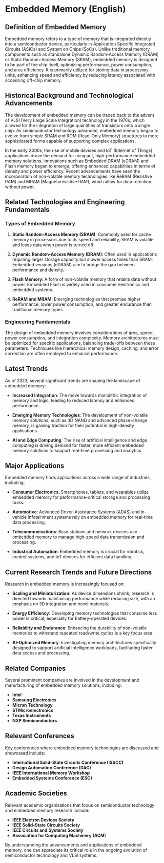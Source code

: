 # Embedded Memory (English)

## Definition of Embedded Memory

Embedded memory refers to a type of memory that is integrated directly into a semiconductor device, particularly in Application Specific Integrated Circuits (ASICs) and System on Chips (SoCs). Unlike traditional memory components such as standalone Dynamic Random-Access Memory (DRAM) or Static Random-Access Memory (SRAM), embedded memory is designed to be part of the chip itself, optimizing performance, power consumption, and area efficiency. It is primarily utilized for storing data in processing units, enhancing speed and efficiency by reducing latency associated with accessing off-chip memory.

## Historical Background and Technological Advancements

The development of embedded memory can be traced back to the advent of VLSI (Very Large Scale Integration) technology in the 1970s, which allowed for the integration of large quantities of transistors onto a single chip. As semiconductor technology advanced, embedded memory began to evolve from simple SRAM and ROM (Read-Only Memory) structures to more sophisticated forms capable of supporting complex applications.

In the early 2000s, the rise of mobile devices and IoT (Internet of Things) applications drove the demand for compact, high-performance embedded memory solutions. Innovations such as Embedded DRAM (eDRAM) and Flash memory began to emerge, offering enhanced capabilities in terms of density and power efficiency. Recent advancements have seen the incorporation of non-volatile memory technologies like ReRAM (Resistive RAM) and MRAM (Magnetoresistive RAM), which allow for data retention without power.

## Related Technologies and Engineering Fundamentals

### Types of Embedded Memory

1. **Static Random-Access Memory (SRAM)**: Commonly used for cache memory in processors due to its speed and reliability, SRAM is volatile and loses data when power is turned off.
   
2. **Dynamic Random-Access Memory (DRAM)**: Often used in applications requiring larger storage capacity but slower access times than SRAM. Embedded versions (eDRAM) aim to bridge the gap between performance and density.

3. **Flash Memory**: A form of non-volatile memory that retains data without power. Embedded Flash is widely used in consumer electronics and embedded systems.

4. **ReRAM and MRAM**: Emerging technologies that promise higher performance, lower power consumption, and greater endurance than traditional memory types.

### Engineering Fundamentals

The design of embedded memory involves considerations of area, speed, power consumption, and integration complexity. Memory architectures must be optimized for specific applications, balancing trade-offs between these parameters. Techniques like hierarchical memory design, caching, and error correction are often employed to enhance performance.

## Latest Trends

As of 2023, several significant trends are shaping the landscape of embedded memory:

- **Increased Integration**: The move towards monolithic integration of memory and logic, leading to reduced latency and enhanced performance.
  
- **Emerging Memory Technologies**: The development of non-volatile memory solutions, such as 3D NAND and advanced phase-change memory, is gaining traction for their potential in high-density applications.

- **AI and Edge Computing**: The rise of artificial intelligence and edge computing is driving demand for faster, more efficient embedded memory solutions to support real-time processing and analytics.

## Major Applications

Embedded memory finds applications across a wide range of industries, including:

- **Consumer Electronics**: Smartphones, tablets, and wearables utilize embedded memory for performance-critical storage and processing tasks.

- **Automotive**: Advanced Driver-Assistance Systems (ADAS) and in-vehicle infotainment systems rely on embedded memory for real-time data processing.

- **Telecommunications**: Base stations and network devices use embedded memory to manage high-speed data transmission and processing.

- **Industrial Automation**: Embedded memory is crucial for robotics, control systems, and IoT devices for efficient data handling.

## Current Research Trends and Future Directions

Research in embedded memory is increasingly focused on:

- **Scaling and Miniaturization**: As device dimensions shrink, research is directed towards maintaining performance while reducing size, with an emphasis on 3D integration and novel materials.

- **Energy Efficiency**: Developing memory technologies that consume less power is critical, especially for battery-operated devices.

- **Reliability and Endurance**: Enhancing the durability of non-volatile memories to withstand repeated read/write cycles is a key focus area.

- **AI-Optimized Memory**: Investigating memory architectures specifically designed to support artificial intelligence workloads, facilitating faster data access and processing.

## Related Companies

Several prominent companies are involved in the development and manufacturing of embedded memory solutions, including:

- **Intel**
- **Samsung Electronics**
- **Micron Technology**
- **STMicroelectronics**
- **Texas Instruments**
- **NXP Semiconductors**

## Relevant Conferences

Key conferences where embedded memory technologies are discussed and showcased include:

- **International Solid-State Circuits Conference (ISSCC)**
- **Design Automation Conference (DAC)**
- **IEEE International Memory Workshop**
- **Embedded Systems Conference (ESC)**

## Academic Societies

Relevant academic organizations that focus on semiconductor technology and embedded memory research include:

- **IEEE Electron Devices Society**
- **IEEE Solid-State Circuits Society**
- **IEEE Circuits and Systems Society**
- **Association for Computing Machinery (ACM)**

By understanding the advancements and applications of embedded memory, one can appreciate its critical role in the ongoing evolution of semiconductor technology and VLSI systems.